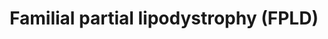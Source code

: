 ---
annotations:
- type: Disease Ontology
  value: familial partial lipodystrophy type 6
- type: Disease Ontology
  value: familial partial lipodystrophy type 3
- type: Disease Ontology
  value: familial partial lipodystrophy
- type: Disease Ontology
  value: familial partial lipodystrophy type 1
- type: Disease Ontology
  value: familial partial lipodystrophy type 5
- type: Disease Ontology
  value: disease
- type: Pathway Ontology
  value: disease pathway
- type: Disease Ontology
  value: familial partial lipodystrophy type 2
- type: Disease Ontology
  value: familial partial lipodystrophy type 4
authors:
- UlasBabayigit
- Eweitz
- MaintBot
- Egonw
description: Familial partial lipodystrophy (FPLD) is divided into six subtypes of
  the disease. It is not known yet which gene is mutated to cause FPLD type 1. Type
  2 is caused by mutations in lamin A, which can be either through LMNA mutations
  or ZMPSTE24 mutations. Type 3 has been shown to be linked to PPARG mutations. The
  LIPE gene causes triacylglycerol breakdown. Mutations in this gene lead more breakdown
  and causes type 6 FPLD. CIDEC inhibits LIPE. Mutations in CIDEC lead to type 5 FPLD.
  PLIN1 stimulates CIDEC and mutations in this leads to type 4 FPLD.   The phenotype
  related to all types of FPLD, is a loss of adipose tissue in the limbs and some
  metabolic abnormalities. With FPLD type 1 there is a loss of subcutaneous fat from
  the limbs. Patients with type 2 have an increased muscularity and a loss of fat
  in the limbs. There is also an accumulation of fat in the face and neck. In type
  3 there is a loss of adipose tissue in the distal part of the limbs. Type 4 patients
  have shown to have small adipocytes, macrophage infiltration and fibrosis of adipose
  tissue. In type 5, there are small compartments in lipid droplets. Lastly, type
  6 FPLD shows an increased visceral fat, hepatosteatosis, insulin resistance, and
  diabetes. Some patients may show muscular dystrophy and elevated serum creatine
  phosphokinase
last-edited: 2021-06-20
organisms:
- Homo sapiens
redirect_from:
- /index.php/Pathway:WP5102
- /instance/WP5102
schema-jsonld:
- '@context': https://schema.org/
  '@id': https://wikipathways.github.io/pathways/WP5102.html
  '@type': Dataset
  creator:
    '@type': Organization
    name: WikiPathways
  description: Familial partial lipodystrophy (FPLD) is divided into six subtypes
    of the disease. It is not known yet which gene is mutated to cause FPLD type 1.
    Type 2 is caused by mutations in lamin A, which can be either through LMNA mutations
    or ZMPSTE24 mutations. Type 3 has been shown to be linked to PPARG mutations.
    The LIPE gene causes triacylglycerol breakdown. Mutations in this gene lead more
    breakdown and causes type 6 FPLD. CIDEC inhibits LIPE. Mutations in CIDEC lead
    to type 5 FPLD. PLIN1 stimulates CIDEC and mutations in this leads to type 4 FPLD.   The
    phenotype related to all types of FPLD, is a loss of adipose tissue in the limbs
    and some metabolic abnormalities. With FPLD type 1 there is a loss of subcutaneous
    fat from the limbs. Patients with type 2 have an increased muscularity and a loss
    of fat in the limbs. There is also an accumulation of fat in the face and neck.
    In type 3 there is a loss of adipose tissue in the distal part of the limbs. Type
    4 patients have shown to have small adipocytes, macrophage infiltration and fibrosis
    of adipose tissue. In type 5, there are small compartments in lipid droplets.
    Lastly, type 6 FPLD shows an increased visceral fat, hepatosteatosis, insulin
    resistance, and diabetes. Some patients may show muscular dystrophy and elevated
    serum creatine phosphokinase
  keywords:
  - KLF2
  - Farnesyl-L-cysteine
  - FPLD type 1
  - SREBF1
  - MGLL
  - KLF5
  - PPARA
  - CIDEA
  - STAT5B
  - (FPLD)
  - BANF1
  - CEBPA
  - CIDEC
  - LMNB1
  - Farnesyl
  - Monoacylglycerol
  - PPARG
  - Insulin
  - MAPK9
  - PNPLA2
  - Triacylglycerol
  - FPLD type 4
  - LMNA
  - LMNB2
  - GATA3
  - PRRX1
  - Prelamin-A/C
  - AKT2
  - GATA2
  - FABP4
  - ZMPSTE24
  - KLF9
  - LIPE
  - ICMT
  - Lamin B1
  - Lamin A
  - FNTA
  - Diacylglycerol
  - PLIN1
  - PI3K
  - LPL
  - CAAX
  - Lamin B2
  - FPLD type 6
  - FPLD type 2
  - Familial Parital Lipodystrophy
  - FPLD type 5
  - FPLD type 3
  license: CC0
  name: Familial partial lipodystrophy (FPLD)
seo: CreativeWork
title: Familial partial lipodystrophy (FPLD)
wpid: WP5102
---